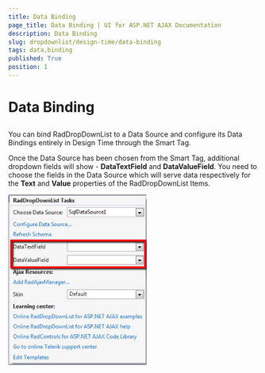 ```yaml
---
title: Data Binding
page_title: Data Binding | UI for ASP.NET AJAX Documentation
description: Data Binding
slug: dropdownlist/design-time/data-binding
tags: data,binding
published: True
position: 1
---
```


# Data Binding



## 

You can bind RadDropDownList to a Data Source and configure its Data Bindings entirely in Design Time through the Smart Tag.

Once the Data Source has been chosen from the Smart Tag, additional dropdown fields will show - **DataTextField** and **DataValueField**. You need to choose the fields in the Data Source which will serve data respectively for the **Text** and **Value** properties of the RadDropDownList Items.

![dropdownlist designtime databinding](images/dropdownlist_designtime_databinding.png)
